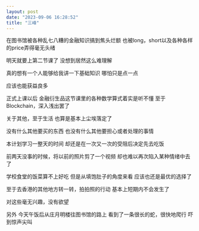 ```yaml
---
layout: post
date: "2023-09-06 16:28:52"
title: "三峰"
---
```


在图书馆被各种乱七八糟的金融知识搞到焦头烂额
也被long，short以及各种各样的price弄得毫无头绪

明天就要上第二节课了
没想到居然这么难理解

真的想有一个人能够给我讲一下基础知识
哪怕只是点一点

应该也能获益良多

正式上课以后
金融衍生品这节课里的各种数学算式着实是听不懂
至于Blockchain，深入浅出罢了

关于其他，至于生活
也算是基本上尘埃落定了

没有什么其他要买的东西
也没有什么其他要担心或者处理的事情

本计划学习一整天的时间
却还是在一次又一次的受阻后决定先去吃饭

前两天没事的时候，将以前的照片剪了一个视频
却也难以再次陷入某种情绪中去了

学校食堂的饭菜算不上好吃
但是从填饱肚子的角度来看
应该也还是最优的选择了

至于去香港的其他地方转一转，拍拍照的行动
基本上短期内不会发生了

对这些毫无兴趣，没有欲望

另外
今天午饭后从庄月明楼往图书馆的路上
看到了一条很长的蛇，很快地爬行
吓到惊声尖叫